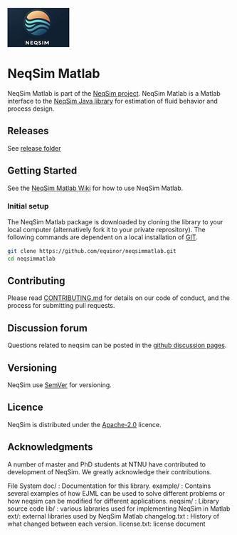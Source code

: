 ![NeqSim Logo](https://github.com/equinor/neqsim/blob/master/docs/wiki/neqsimlogocircleflatsmall.png)

# NeqSim Matlab
NeqSim Matlab is part of the [NeqSim project](https://equinor.github.io/neqsimhome/). NeqSim Matlab is a Matlab interface to the [NeqSim Java library](https://github.com/equinor/neqsim) for estimation of fluid behavior and process design.

## Releases
See [release folder](https://github.com/equinor/neqsimmatlab/releases)

## Getting Started
See the [NeqSim Matlab Wiki](https://github.com/equinor/neqsimmatlab/wiki) for how to use NeqSim Matlab.


### Initial setup
The NeqSim Matlab package is downloaded by cloning the library to your local computer (alternatively fork it to your private reprository). The following commands are dependent on a local installation of [GIT](https://git-scm.com/). 

```bash
git clone https://github.com/equinor/neqsimmatlab.git
cd neqsimmatlab
```

## Contributing
Please read [CONTRIBUTING.md](CONTRIBUTING.md) for details on our code of conduct, and the process for submitting pull requests.

## Discussion forum
Questions related to neqsim can be posted in the [github discussion pages](https://github.com/equinor/neqsim/discussions).

## Versioning
NeqSim use [SemVer](https://semver.org/) for versioning.

## Licence
NeqSim is distributed under the [Apache-2.0](https://github.com/equinor/neqsimsource/blob/master/LICENSE) licence.

## Acknowledgments
A number of master and PhD students at NTNU have contributed to development of NeqSim. We greatly acknowledge their contributions.


File System
doc/ : Documentation for this library.
example/ : Contains several examples of how EJML can be used to solve different problems or how neqsim can be modified for different applications.
neqsim/ : Library source code
lib/ : various labraries used for implementing NeqSim in Matlab
ext/: external libraries used by NeqSim Matlab
changelog.txt : History of what changed between each version.
license.txt: license document
